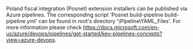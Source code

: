 Poland fiscal integration (Posnet) extension installers can be published via Azure pipelines. The corresponding script 'Posnet build-pipeline build-pipeline.yml' can be found in root's directory '\Pipeline\YAML_Files\'.
For more information please check https://docs.microsoft.com/en-us/azure/devops/pipelines/get-started/key-pipelines-concepts?view=azure-devops.